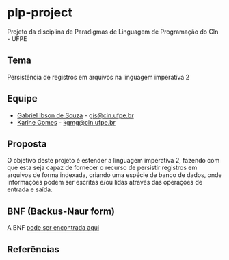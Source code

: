 # plp-project
Projeto da disciplina de Paradigmas de Linguagem de Programação do CIn - UFPE

## Tema
Persistência de registros em arquivos na linguagem imperativa 2

## Equipe
* [Gabriel Ibson de Souza](https://github.com/gabrielibson) - [gis@cin.ufpe.br](gis@cin.ufpe.br)
* [Karine Gomes](https://github.com/karinegmg) - [kgmg@cin.ufpe.br](kgmg@cin.ufpe.br)

## Proposta
O objetivo deste projeto é estender a linguagem imperativa 2, fazendo com que esta seja capaz de fornecer o recurso de persistir registros em arquivos de forma indexada, criando uma espécie de banco de dados, onde informações podem ser escritas e/ou lidas através das operações de entrada e saída.

## BNF (Backus-Naur form)
A BNF [pode ser encontrada aqui](/BNF.md)

## Referências

